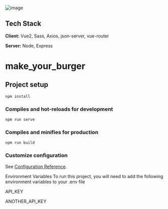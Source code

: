 ![image](https://user-images.githubusercontent.com/25290972/138899815-df365fea-ce0e-4a8c-8808-1d04bfa30508.png)



## Tech Stack

**Client:** Vue2, Sass, Axios, json-server, vue-router

**Server:** Node, Express




# make_your_burger

## Project setup
```
npm install
```

### Compiles and hot-reloads for development
```
npm run serve
```

### Compiles and minifies for production
```
npm run build
```

### Customize configuration
See [Configuration Reference](https://cli.vuejs.org/config/).


Environment Variables
To run this project, you will need to add the following environment variables to your .env file

API_KEY

ANOTHER_API_KEY
